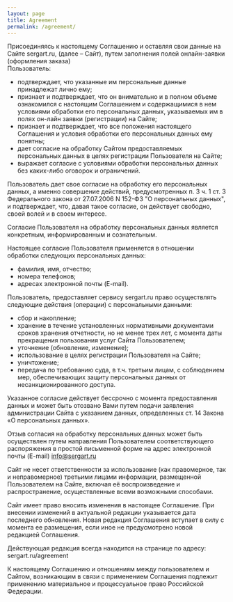 ```yaml
---
layout: page
title: Agreement
permalink: /agreement/
---
```


Присоединяясь к настоящему Соглашению и оставляя свои данные на Сайте sergart.ru, (далее – Сайт), путем заполнения полей онлайн-заявки (оформления заказа)<br> Пользователь:

- подтверждает, что указанные им персональные данные принадлежат лично ему;
- признает и подтверждает, что он внимательно и в полном объеме ознакомился с настоящим Соглашением и содержащимися в нем условиями обработки его персональных данных, указываемых им в полях он-лайн заявки (регистрации) на Сайте;
- признает и подтверждает, что все положения настоящего Соглашения и условия обработки его персональных данных ему понятны;
- дает согласие на обработку Сайтом предоставляемых персональных данных в целях регистрации Пользователя на Сайте;
- выражает согласие с условиями обработки персональных данных без каких-либо оговорок и ограничений.

Пользователь дает свое согласие на обработку его персональных данных, а именно совершение действий, предусмотренных п. 3 ч. 1 ст. 3 Федерального закона от 27.07.2006 N 152-ФЗ "О персональных данных", и подтверждает, что, давая такое согласие, он действует свободно, своей волей и в своем интересе.

Согласие Пользователя на обработку персональных данных является конкретным, информированным и сознательным.

Настоящее согласие Пользователя применяется в отношении обработки следующих персональных данных:

- фамилия, имя, отчество;
- номера телефонов;
- адресах электронной почты (E-mail).

Пользователь, предоставляет сервису sergart.ru право осуществлять следующие действия (операции) с персональными данными:

- сбор и накопление;
- хранение в течение установленных нормативными документами сроков хранения отчетности, но не менее трех лет, с момента даты прекращения пользования услуг Сайта Пользователем;
- уточнение (обновление, изменение);
- использование в целях регистрации Пользователя на Сайте;
- уничтожение;
- передача по требованию суда, в т.ч. третьим лицам, с соблюдением мер, обеспечивающих защиту персональных данных от несанкционированного доступа.

Указанное согласие действует бессрочно с момента предоставления данных и может быть отозвано Вами путем подачи заявления администрации Сайта с указанием данных, определенных ст. 14 Закона «О персональных данных».

Отзыв согласия на обработку персональных данных может быть осуществлен путем направления Пользователем соответствующего распоряжения в простой письменной форме на адрес электронной почты (E-mail) info@sergart.ru

Сайт не несет ответственности за использование (как правомерное, так и неправомерное) третьими лицами информации, размещенной Пользователем на Сайте, включая её воспроизведение и распространение, осуществленные всеми возможными способами.

Сайт имеет право вносить изменения в настоящее Соглашение. При внесении изменений в актуальной редакции указывается дата последнего обновления. Новая редакция Соглашения вступает в силу с момента ее размещения, если иное не предусмотрено новой редакцией Соглашения.

Действующая редакция всегда находится на странице по адресу: sergart.ru/agreement

К настоящему Соглашению и отношениям между пользователем и Сайтом, возникающим в связи с применением Соглашения подлежит применению материальное и процессуальное право Российской Федерации.
